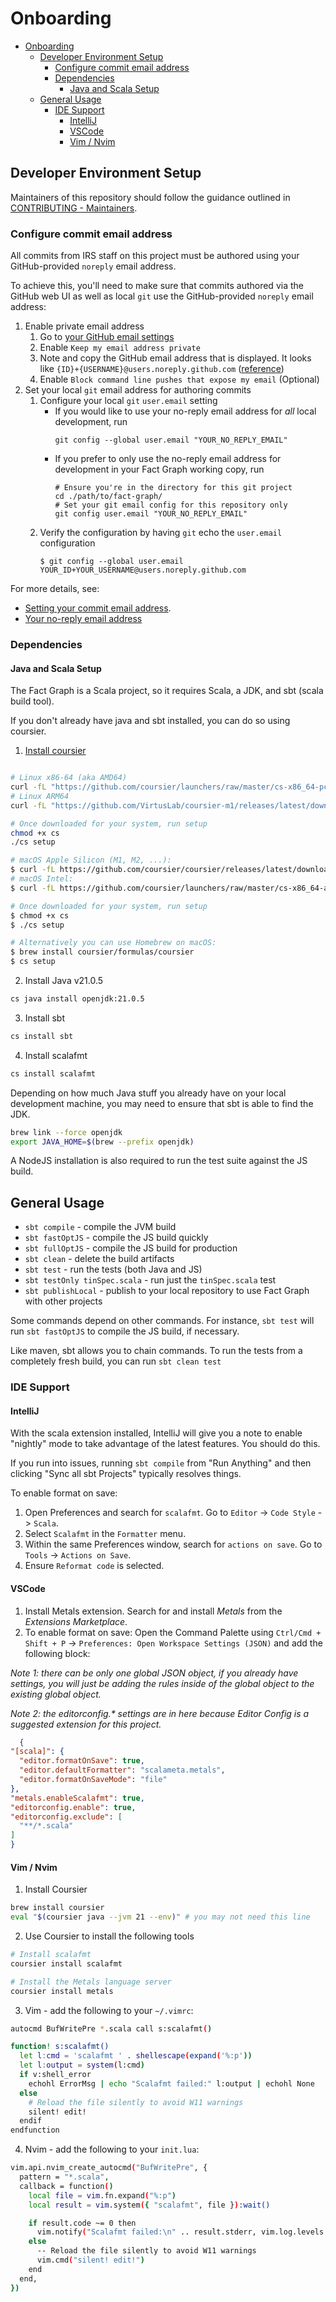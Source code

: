 # Onboarding

<!-- TOC -->
* [Onboarding](#onboarding)
  * [Developer Environment Setup](#developer-environment-setup)
    * [Configure commit email address](#configure-commit-email-address)
    * [Dependencies](#dependencies)
      * [Java and Scala Setup](#java-and-scala-setup)
  * [General Usage](#general-usage)
    * [IDE Support](#ide-support)
      * [IntelliJ](#intellij)
      * [VSCode](#vscode)
      * [Vim / Nvim](#vim--nvim)
<!-- TOC -->

## Developer Environment Setup

Maintainers of this repository should follow the guidance outlined in [CONTRIBUTING - Maintainers](CONTRIBUTING.md#maintainers).

### Configure commit email address

All commits from IRS staff on this project must be authored using your GitHub-provided `noreply` email address.

To achieve this, you'll need to make sure that commits authored via the GitHub web UI as well as local `git` use the GitHub-provided `noreply` email address:

1. Enable private email address
    1. Go to [your GitHub email settings](https://github.com/settings/emails)
    2. Enable `Keep my email address private`
    3. Note and copy the GitHub email address that is displayed. It looks like `{ID}+{USERNAME}@users.noreply.github.com` ([reference](https://docs.github.com/en/account-and-profile/reference/email-addresses-reference#your-noreply-email-address))
    4. Enable `Block command line pushes that expose my email` (Optional)
2. Set your local `git` email address for authoring commits
    1. Configure your local `git` `user.email` setting
        * If you would like to use your no-reply email address for _all_ local development, run
           ```shell
           git config --global user.email "YOUR_NO_REPLY_EMAIL"
           ```
        * If you prefer to only use the no-reply email address for development in your Fact Graph working copy, run
          ```shell
          # Ensure you're in the directory for this git project
          cd ./path/to/fact-graph/
          # Set your git email config for this repository only
          git config user.email "YOUR_NO_REPLY_EMAIL"
          ```
    2. Verify the configuration by having `git` echo the `user.email` configuration
       ```shell
       $ git config --global user.email
       YOUR_ID+YOUR_USERNAME@users.noreply.github.com
       ```

For more details, see:
* [Setting your commit email address](https://docs.github.com/en/account-and-profile/how-tos/setting-up-and-managing-your-personal-account-on-github/managing-email-preferences/setting-your-commit-email-address#setting-your-email-address-for-a-single-repository).
* [Your no-reply email address](https://docs.github.com/en/account-and-profile/reference/email-addresses-reference#your-noreply-email-address)

### Dependencies

#### Java and Scala Setup
The Fact Graph is a Scala project, so it requires Scala, a JDK, and sbt (scala build tool).

If you don't already have java and sbt installed, you can do so using coursier.

1. [Install coursier](https://get-coursier.io/docs/cli-installation)
```bash

# Linux x86-64 (aka AMD64)
curl -fL "https://github.com/coursier/launchers/raw/master/cs-x86_64-pc-linux.gz" | gzip -d > cs
# Linux ARM64
curl -fL "https://github.com/VirtusLab/coursier-m1/releases/latest/download/cs-aarch64-pc-linux.gz" | gzip -d > cs

# Once downloaded for your system, run setup
chmod +x cs
./cs setup

# macOS Apple Silicon (M1, M2, ...):
$ curl -fL https://github.com/coursier/coursier/releases/latest/download/cs-aarch64-apple-darwin.gz | gzip -d > cs
# macOS Intel:
$ curl -fL https://github.com/coursier/launchers/raw/master/cs-x86_64-apple-darwin.gz | gzip -d > cs

# Once downloaded for your system, run setup
$ chmod +x cs
$ ./cs setup

# Alternatively you can use Homebrew on macOS:
$ brew install coursier/formulas/coursier
$ cs setup

```

2. Install Java v21.0.5
```bash
cs java install openjdk:21.0.5
```

3. Install sbt
```bash
cs install sbt
```

4. Install scalafmt
```bash
cs install scalafmt
```

Depending on how much Java stuff you already have on your local development machine, you may need to ensure that sbt is able to find the JDK.

```sh
brew link --force openjdk
export JAVA_HOME=$(brew --prefix openjdk)
```

A NodeJS installation is also required to run the test suite against the JS build.

## General Usage

* `sbt compile` - compile the JVM build
* `sbt fastOptJS` - compile the JS build quickly
* `sbt fullOptJS` - compile the JS build for production
* `sbt clean` - delete the build artifacts
* `sbt test` - run the tests (both Java and JS)
* `sbt testOnly tinSpec.scala` - run just the `tinSpec.scala` test
* `sbt publishLocal` - publish to your local repository to use Fact Graph with other projects

Some commands depend on other commands.
For instance, `sbt test` will run `sbt fastOptJS` to compile the JS build, if necessary.

Like maven, sbt allows you to chain commands.
To run the tests from a completely fresh build, you can run `sbt clean test`


### IDE Support

#### IntelliJ

With the scala extension installed, IntelliJ will give you a note to enable "nightly" mode to take advantage of the
latest features.
You should do this.

If you run into issues, running `sbt compile` from "Run Anything" and then clicking "Sync all sbt Projects" typically
resolves things.

To enable format on save:
1. Open Preferences and search for `scalafmt`. Go to `Editor` -> `Code Style` -> `Scala`.
2. Select `Scalafmt` in the `Formatter` menu.
3. Within the same Preferences window, search for `actions on save`. Go to `Tools` -> `Actions on Save`.
4. Ensure `Reformat code` is selected.

#### VSCode

1. Install Metals extension. Search for and install _Metals_ from the _Extensions Marketplace_.
2. To enable format on save: Open the Command Palette using `Ctrl/Cmd + Shift + P` ->
   `Preferences: Open Workspace Settings (JSON)` and add the following block:

_Note 1: there can be only one global JSON object, if you already have settings, you will just be adding the rules
inside of the global object to the existing global object._

_Note 2: the editorconfig.* settings are in here because Editor Config is a suggested extension for this project._

  ```json
    {
  "[scala]": {
    "editor.formatOnSave": true,
    "editor.defaultFormatter": "scalameta.metals",
    "editor.formatOnSaveMode": "file"
  },
  "metals.enableScalafmt": true,
  "editorconfig.enable": true,
  "editorconfig.exclude": [
    "**/*.scala"
  ]
}
  ```

#### Vim / Nvim

1. Install Coursier

```bash
brew install coursier
eval "$(coursier java --jvm 21 --env)" # you may not need this line
```

2. Use Coursier to install the following tools

```bash
# Install scalafmt
coursier install scalafmt

# Install the Metals language server
coursier install metals
```

3. Vim - add the following to your `~/.vimrc`:
```bash
autocmd BufWritePre *.scala call s:scalafmt()

function! s:scalafmt()
  let l:cmd = 'scalafmt ' . shellescape(expand('%:p'))
  let l:output = system(l:cmd)
  if v:shell_error
    echohl ErrorMsg | echo "Scalafmt failed:" l:output | echohl None
  else
    # Reload the file silently to avoid W11 warnings
    silent! edit!
  endif
endfunction

```
4. Nvim - add the following to your `init.lua`:

```bash
vim.api.nvim_create_autocmd("BufWritePre", {
  pattern = "*.scala",
  callback = function()
    local file = vim.fn.expand("%:p")
    local result = vim.system({ "scalafmt", file }):wait()

    if result.code ~= 0 then
      vim.notify("Scalafmt failed:\n" .. result.stderr, vim.log.levels.ERROR)
    else
      -- Reload the file silently to avoid W11 warnings
      vim.cmd("silent! edit!")
    end
  end,
})
```
